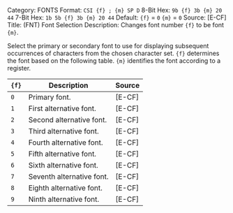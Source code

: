 Category: FONTS
Format: `CSI {f} ; {m} SP D`
8-Bit Hex: `9b {f} 3b {m} 20 44`
7-Bit Hex: `1b 5b {f} 3b {m} 20 44`
Default: `{f}` = `0`
    `{m}` = `0`
Source: [E-CF]
Title: (FNT) Font Selection
Description: Changes font number `{f}` to be font `{m}`.

Select the primary or secondary font to use for displaying subsequent occurrences of characters from the chosen character set. `{f}` determines the font based on the following table. `{m}` identifies the font according to a register.

| `{f}` | Description               | Source |
|-------|---------------------------|--------|
| `0`   | Primary font.             | [E-CF] |
| `1`   | First alternative font.   | [E-CF] |
| `2`   | Second alternative font.  | [E-CF] |
| `3`   | Third alternative font.   | [E-CF] |
| `4`   | Fourth alternative font.  | [E-CF] |
| `5`   | Fifth alternative font.   | [E-CF] |
| `6`   | Sixth alternative font.   | [E-CF] |
| `7`   | Seventh alternative font. | [E-CF] |
| `8`   | Eighth alternative font.  | [E-CF] |
| `9`   | Ninth alternative font.   | [E-CF] |
